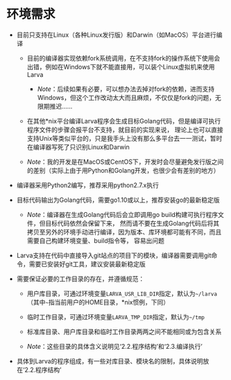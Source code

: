 # **环境需求**

* 目前只支持在Linux（各种Linux发行版）和Darwin（如MacOS）平台进行编译
    * 目前的编译器实现依赖fork系统调用，在不支持fork的操作系统下使用会出错，例如在Windows下就不能直接用，可以装个Linux虚拟机来使用Larva
        * *Note*：后续如果有必要，可以想办法去掉对fork的依赖，进而支持Windows，但这个工作改动太大而且麻烦，不仅仅是fork的问题，无限期推迟……

    * 在其他\*nix平台编译Larva程序会生成目标Golang代码，但是编译可执行程序文件的步骤会报平台不支持，就目前的实现来说，
    理论上也可以直接支持Unix等类似平台的，只是我手头上没有那么多平台去一一测试，暂时在编译器写死了只识别Linux和Darwin

    * *Note*：我的开发是在MacOS或CentOS下，开发时会尽量避免发行版之间的差别（实际上由于用Python和Golang开发，也很少会有差别的地方）

* 编译器采用Python2编写，推荐采用python2.7.x执行

* 目标代码输出为Golang代码，需要go1.10或以上，推荐安装go的最新稳定版
    * *Note*：编译器在生成Golang代码后会立即调用go build构建可执行程序文件，但目标代码依然会保留下来，
    然而请不要在生成Golang代码后将其拷贝至另外的环境手动进行编译，因为版本、库环境都可能有不同，而且需要自己构建环境变量、build指令等，
    容易出问题

* Larva支持在代码中直接导入git站点的项目下的模块，编译器需要调用git命令，需要已安装好git工具，建议安装最新稳定版

* 需要保证必要的工作目录的存在，并遵循规范：
    * 用户库目录，可通过环境变量`LARVA_USR_LIB_DIR`指定，默认为`~/larva`（其中`~`指当前用户的HOME目录，\*nix惯例，下同）

    * 临时工作目录，可通过环境变量`LARVA_TMP_DIR`指定，默认为`~/tmp`

    * 标准库目录、用户库目录和临时工作目录两两之间不能相同或为包含关系

    * *Note*：这些目录的具体含义说明见‘2.2.程序结构’和‘2.3.编译执行’

* 具体到Larva的程序组成，有一些对库目录、模块名的限制，具体说明放在‘2.2.程序结构’
